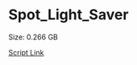 # Spot_Light_Saver

Size: 0.266 GB

[Script Link](https://github.com/liuyal/Archive/blob/master/Python/Utilities/Miscellaneous/spotlight_saver.py)